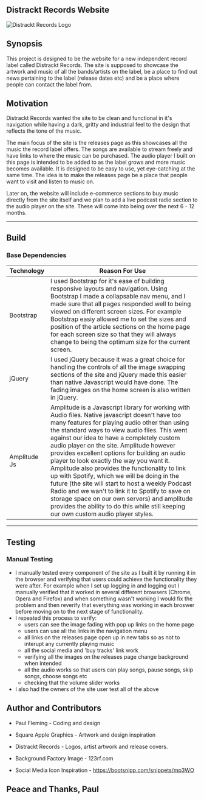## Distrackt Records Website
![Distrackt Records Logo](https://scontent.fdub2-1.fna.fbcdn.net/v/t31.0-8/18401962_1476086745743030_3445565603802086013_o.jpg?oh=0083c356b5c2a288e3c03b7a33c63b92&oe=5A66A9E2)


## Synopsis
This project is designed to be the website for a new independent record label
called Distrackt Records. The site is supposed to showcase the artwork and music
of all the bands/artists on the label, be a place to find out news pertaining to 
the label (release dates etc) and be a place where people can contact the label from.

## Motivation
Distrackt Records wanted the site to be clean and functional in it's navigation while 
having a dark, gritty and industrial feel to the design that reflects the tone of the music.

The main focus of the site is the releases page as this showcases all the music the record 
label offers. The songs are available to stream freely and have links to where the music can 
be purchased. The audio player I built on this page is intended to be added to as the label grows
and more music becomes available. It is designed to be easy to use, yet eye-catching at the 
same time. The idea is to make the releases page be a place that people want to visit and listen 
to music on.

Later on, the website will include e-commerce sections to buy music directly from the site itself
and we plan to add a live podcast radio section to the audio player on the site. These will come
into being over the next 6 - 12 months.

------------------------------

## Build

### Base Dependencies
Technology | Reason For Use
--------- | ------------------
Bootstrap | I used Bootstrap for it's ease of building responsive layouts and navigation. Using Bootstrap I made a collapsable nav menu, and I made sure that all pages responded well to being viewed on different screen sizes. For example Bootstrap easiy allowed me to set the sizes and position of the article sections on the home page for each screen size so that they will always change to being the optimum size for the current screen.
jQuery | I used jQuery because it was a great choice for handling the controls of all the image swapping sections of the site and jQuery made this easier than native Javascript would have done. The fading images on the home screen is also written in jQuery.
Amplitude Js | Amplitude is a Javascript library for working with Audio files. Native javascript doesn't have too many features for playing audio other than using the standard ways to view audio files. This went against our idea to have a completely custom audio player on the site. Amplitude however provides excellent options for building an audio player to look exactly the way you want it. Amplitude also provides the functionality to link up with Spotify, which we will be doing in the future (the site will start to host a weekly Podcast Radio and we wan't to link it to Spotify to save on storage space on our own servers) and amplitude provides the ability to do this while still keeping our own custom audio player styles.

------------------------------

## Testing

### Manual Testing
* I manually tested every component of the site as I built it by running it in the browser and verifying that users could achieve the functionality they were after. For example when I set up logging in and logging out I manually verified that it worked in several different browsers (Chrome, Opera and Firefox) and when something wasn't working I would fix the problem and then reverify that everything was working in each broswer before moving on to the next stage of functionality. 
* I repeated this process to verify:
   * users can see the image fading with pop up links on the home page
   * users can use all the links in the navigation menu
   * all links on the releases page open up in new tabs so as not to interupt any currently playing music
   * all the social media and 'buy tracks' link work
   * verifying all the images on the releases page change background when intended
   * all the audio works so that users can play songs, pause songs, skip songs, choose songs etc
   * checking that the volume slider works
* I also had the owners of the site user test all of the above

## Author and Contributors
* Paul Fleming  - Coding and design

* Square Apple Graphics  - Artwork and design inspiration

* Distrackt Records  - Logos, artist artwork and release covers.

* Background Factory Image - 123rf.com

* Social Media Icon Inspiration - https://bootsnipp.com/snippets/mp3WO

## Peace and Thanks, Paul



